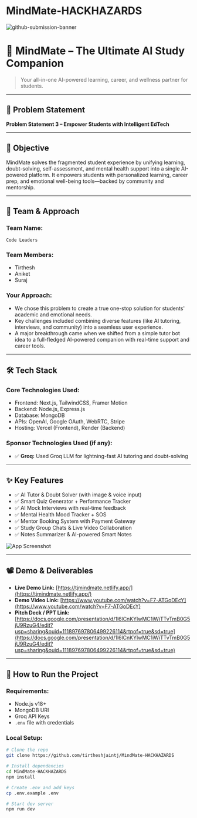﻿# MindMate-HACKHAZARDS
![github-submission-banner](https://github.com/user-attachments/assets/a1493b84-e4e2-456e-a791-ce35ee2bcf2f)

# 🚀 MindMate – The Ultimate AI Study Companion

> Your all-in-one AI-powered learning, career, and wellness partner for students.

---

## 📌 Problem Statement

**Problem Statement 3 – Empower Students with Intelligent EdTech**

---

## 🎯 Objective

MindMate solves the fragmented student experience by unifying learning, doubt-solving, self-assessment, and mental health support into a single AI-powered platform. It empowers students with personalized learning, career prep, and emotional well-being tools—backed by community and mentorship.

---

## 🧠 Team & Approach

### Team Name:  
`Code Leaders`

### Team Members:  
- Tirthesh  
- Aniket  
- Suraj  

### Your Approach:  
- We chose this problem to create a true one-stop solution for students' academic and emotional needs.  
- Key challenges included combining diverse features (like AI tutoring, interviews, and community) into a seamless user experience.  
- A major breakthrough came when we shifted from a simple tutor bot idea to a full-fledged AI-powered companion with real-time support and career tools.

---

## 🛠️ Tech Stack

### Core Technologies Used:
- Frontend: Next.js, TailwindCSS, Framer Motion  
- Backend: Node.js, Express.js  
- Database: MongoDB  
- APIs: OpenAI, Google OAuth, WebRTC, Stripe  
- Hosting: Vercel (Frontend), Render (Backend)

### Sponsor Technologies Used (if any):
- ✅ **Groq:** Used Groq LLM for lightning-fast AI tutoring and doubt-solving

---

## ✨ Key Features

- ✅ AI Tutor & Doubt Solver (with image & voice input)  
- ✅ Smart Quiz Generator + Performance Tracker  
- ✅ AI Mock Interviews with real-time feedback  
- ✅ Mental Health Mood Tracker + SOS  
- ✅ Mentor Booking System with Payment Gateway  
- ✅ Study Group Chats & Live Video Collaboration  
- ✅ Notes Summarizer & AI-powered Smart Notes  

![App Screenshot](https://devfolio-prod.s3.ap-south-1.amazonaws.com/hackathons/2a2dfd8492574a2da83c47828270e0e1/projects/3d737aab25c64464be590d3dd0e0d899/6f363f79-8d9a-4116-8bab-4c8a0d8eab25.jpeg)

---

## 📽️ Demo & Deliverables
- **Live Demo Link:** [https://tjmindmate.netlify.app/](https://tjmindmate.netlify.app/)  
- **Demo Video Link:** [https://www.youtube.com/watch?v=F7-ATGoDEcY](https://www.youtube.com/watch?v=F7-ATGoDEcY)  
- **Pitch Deck / PPT Link:** [https://docs.google.com/presentation/d/1l6lCnKYlwMC1iWiTTvTmB0G5jU9RzuG4/edit?usp=sharing&ouid=111897697806499226114&rtpof=true&sd=true](https://docs.google.com/presentation/d/1l6lCnKYlwMC1iWiTTvTmB0G5jU9RzuG4/edit?usp=sharing&ouid=111897697806499226114&rtpof=true&sd=true)

---

## 🧪 How to Run the Project

### Requirements:
- Node.js v18+  
- MongoDB URI  
- Groq API Keys  
- `.env` file with credentials

### Local Setup:
```bash
# Clone the repo
git clone https://github.com/tirtheshjaintj/MindMate-HACKHAZARDS

# Install dependencies
cd MindMate-HACKHAZARDS
npm install

# Create .env and add keys
cp .env.example .env

# Start dev server
npm run dev
